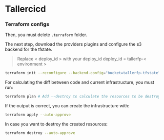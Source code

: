 # Tallercicd




### Terraform configs

Then, you must delete `.terraform` folder.

The next step, download the providers plugins and configure the s3 backend for the tfstate.

> Replace < deploy_id > with your deploy_id
> deploy_id = tallerfp-< environment >

```bash
terraform init --reconfigure --backend-config="bucket=tallerfp-tfstate" --backend-config="region=eu-west-1" --backend-config="key=dev.tfstate"
```

For calculating the diff between code and current infrastructure, you must run:

```bash
terraform plan # Add --destroy to calculate the resources to be destroyed
```

If the output is correct, you can create the infrastructure with:

```bash
terraform apply --auto-approve
```

In case you want to destroy the created resources:

```bash
terraform destroy --auto-approve
```
